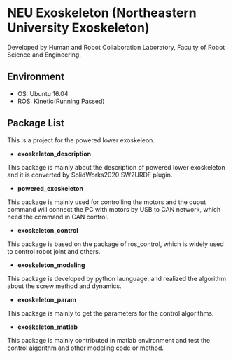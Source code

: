 # NEU Exoskeleton (Northeastern University Exoskeleton)

 Developed by Human and Robot Collaboration Laboratory, Faculty of Robot Science and Engineering.

## Environment

* OS: Ubuntu 16.04
* ROS: Kinetic(Running Passed)

## Package List

This is a project for the powered lower exoskeleon.

* **exoskeleton_description**

This package is mainly about the description of powered lower exoskeleton and 
it is converted by SolidWorks2020 SW2URDF plugin.

* **powered_exoskeleton**

This package is mainly used for controlling the motors and the ouput command 
will connect the PC with motors by USB to CAN network, which need the command in
CAN control.

* **exoskeleton_control**

This package is based on the package of ros_control, which is widely used to 
control robot joint and others.

* **exoskeleton_modeling**

This package is developed by python launguage, and realized the algorithm about the 
screw method and dynamics.

* **exoskeleton_param**

This package is mainly to get the parameters for the control algorithms.

* **exoskeleton_matlab**

This package is mainly contributed in matlab environment and test the control algorithm and other modeling code or method.
